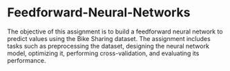 # Feedforward-Neural-Networks
The objective of this assignment is to build a feedforward neural network to predict values using the Bike Sharing dataset. The assignment includes tasks such as preprocessing the dataset, designing the neural network model, optimizing it, performing cross-validation, and evaluating its performance.
